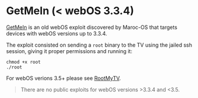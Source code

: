 # GetMeIn (< webOS 3.3.4)

[GetMeIn](https://forum.xda-developers.com/t/getmein-one-time-rooting-jailbreaking-tool-for-webos-lg-tvs.3887904/) is an old webOS exploit discovered by Maroc-OS that targets devices with webOS versions up to 3.3.4.

The exploit consisted on sending a `root` binary to the TV using the jailed ssh session, giving it proper permissions and running it:

```
chmod +x root
./root
```

For webOS verions 3.5+ please see [RootMyTV](rootmytv.md).

> There are no public exploits for webOS versions >3.3.4 and <3.5.